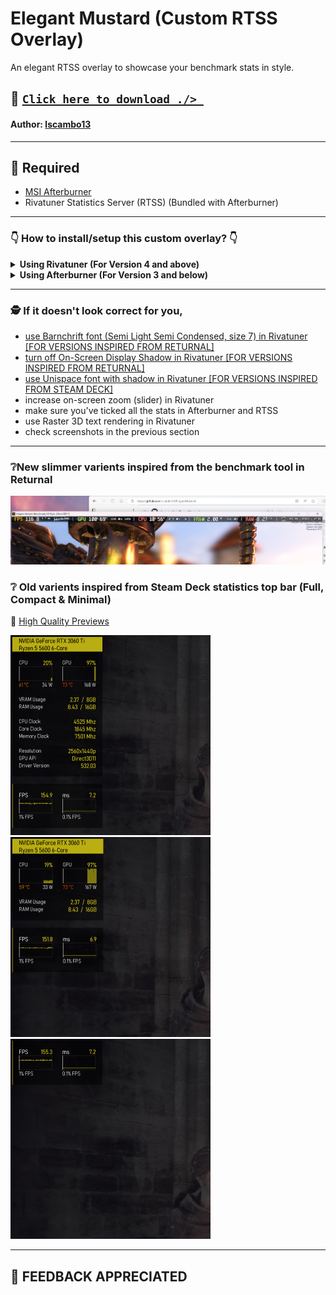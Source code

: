 # Elegant Mustard (Custom RTSS Overlay)
An elegant RTSS overlay to showcase your benchmark stats in style.

## 💾 [`Click here to download ./> `](https://github.com/lscambo13/ElegantMustard/releases)
#### **Author:** [lscambo13](https://github.com/lscambo13)

<hr>

## 🤔 Required
- [MSI Afterburner](https://www.msi.com/Landing/afterburner/graphics-cards)
- Rivatuner Statistics Server (RTSS) (Bundled with Afterburner)

<hr>

### 👇 How to install/setup this custom overlay?  👇
<details>
  <summary><b>Using Rivatuner (For Version 4 and above)</b></summary>
  <img src="https://github.com/lscambo13/ElegantMustard/blob/main/Guide/rtss_step_01.png" />
  <img src="https://github.com/lscambo13/ElegantMustard/blob/main/Guide/rtss_step_02.png" />
  <img src="https://github.com/lscambo13/ElegantMustard/blob/main/Guide/rtss_step_03-returnal.png" />
  <img src="https://github.com/lscambo13/ElegantMustard/blob/main/Guide/rtss_step_03-steamdeck.png" />
</details>
<details>
  <summary><b>Using Afterburner (For Version 3 and below)</b></summary>
  <img src="https://github.com/lscambo13/ElegantMustard/blob/main/Guide/STEP%201.png" />
  <img src="https://github.com/lscambo13/ElegantMustard/blob/main/Guide/STEP%201.png" />
</details>

<hr>

### 🕵️ If it doesn't look correct for you,
- [use Barnchrift font (Semi Light Semi Condensed, size 7) in Rivatuner [FOR VERSIONS INSPIRED FROM RETURNAL]](https://github.com/lscambo13/ElegantMustard/blob/main/Guide/rtss_step_03-returnal.png)
- [turn off On-Screen Display Shadow in Rivatuner [FOR VERSIONS INSPIRED FROM RETURNAL]](https://github.com/lscambo13/ElegantMustard/blob/main/Guide/rtss_step_03-returnal.png)
- [use Unispace font with shadow in Rivatuner [FOR VERSIONS INSPIRED FROM STEAM DECK]](https://github.com/lscambo13/ElegantMustard/blob/main/Guide/rtss_step_03-steamdeck.png)
- increase on-screen zoom (slider) in Rivatuner
- make sure you've ticked all the stats in Afterburner and RTSS
- use Raster 3D text rendering in Rivatuner
- check screenshots in the previous section

<hr>

### ❔New slimmer varients inspired from the benchmark tool in Returnal
![full](https://github.com/lscambo13/ElegantMustard/blob/main/Previews/Screenshot%20(342).png)

### ❔ Old varients inspired from Steam Deck statistics top bar (Full, Compact & Minimal)
📁 [High Quality Previews](https://github.com/lscambo13/ElegantMustard/tree/main/Previews)

![full](https://github.com/lscambo13/ElegantMustard/blob/main/Previews/full_v1%20(Phone).png)
![compact](https://github.com/lscambo13/ElegantMustard/blob/main/Previews/compact_v1%20(Phone).png)
![minimal](https://github.com/lscambo13/ElegantMustard/blob/main/Previews/minimal_v1%20(Phone).png)

<hr>

## 🙏 FEEDBACK APPRECIATED
